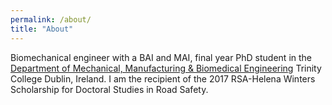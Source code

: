 ```yaml
---
permalink: /about/
title: "About"
---
```


Biomechanical engineer with a BAI and MAI, final year PhD student in the <a href="https://www.tcd.ie/mecheng/" target="_blank">Department of Mechanical, Manufacturing & Biomedical Engineering</a> Trinity College Dublin, Ireland. I am the recipient of the 2017 RSA-Helena Winters Scholarship for Doctoral Studies in Road Safety. 
